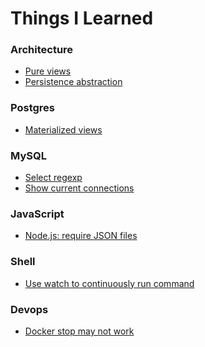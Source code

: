 Things I Learned
================


### Architecture

* [Pure views](https://github.com/jstaffans/til/blob/master/architecture/pure_views.md)
* [Persistence abstraction](https://github.com/jstaffans/til/blob/master/architecture/persistence_abstraction.md)

### Postgres

* [Materialized views](https://github.com/jstaffans/til/blob/master/postgres/materialized_views.md)

### MySQL 

* [Select regexp](https://github.com/jstaffans/til/blob/master/mysql/select_regexp.md)
* [Show current connections](https://github.com/jstaffans/til/blob/master/mysql/connections.md)

### JavaScript

* [Node.js: require JSON files](https://github.com/jstaffans/til/blob/master/js/require_json.md)

### Shell

* [Use watch to continuously run command](https://github.com/jstaffans/til/blob/master/shell/watch.md)

### Devops

* [Docker stop may not work](https://github.com/jstaffans/til/blob/master/devops/docker_stop.md)

